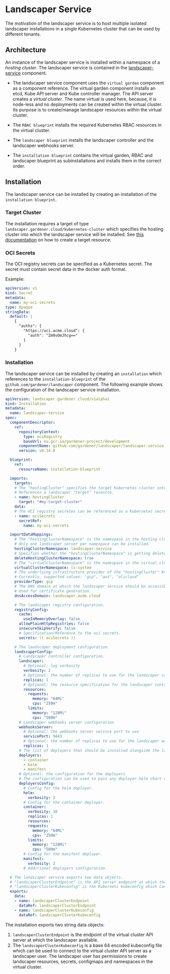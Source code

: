 # Landscaper Service

The motivation of the landscaper service is to host multiple isolated landscaper installations in a single Kubernetes cluster that can be used by different tenants.

## Architecture

An instance of the landscaper service is installed within a namespace of a _hosting cluster_.
The landscaper service is contained in the [landscaper-service](../../.landscaper/landscaper-service) component.

* The landscaper service component uses the `virtual garden` component as a component reference.
The virtual garden component installs an etcd, Kube API server and Kube controller manager. The API server creates a _virtual cluster_. The name virtual is used here, because, it is node-less and no deployments can be created within the virtual cluster. Its purpose is to create/manage landscaper resources within the virtual cluster.

* The `RBAC blueprint` installs the required Kubernetes RBAC resources in the virtual cluster.

* The `landscaper blueprint` installs the landscaper controller and the landscaper webhooks server.

* The `installation blueprint` contains the virtual garden, RBAC and landscaper blueprint as subinstallations and installs them in the correct order.

## Installation

The landscaper service can be installed by creating an installation of the `installation blueprint`.

### Target Cluster

The installation requires a target of type `landscaper.gardener.cloud/kubernetes-cluster` which specifies the hosting cluster into which the landscaper service will be installed. See [this documentation](../technical/target_types.md) on how to create a target resource.

### OCI Secrets

The OCI registry secrets can be specified as a Kubernetes secret.
The secret must contain secret data in the docker auth format.

Example:

```yaml
apiVersion: v1
kind: Secret
metadata:
  name: my-oci-secrets
type: Opaque
stringData:
  default: |
    {
      "auths": {
        "https://oci.acme.cloud": {
          "auth": "Zm9vOmJhcg=="
        }
      }
    }
```

### Installation

The landscaper service can be installed by creating an `installation` which references to the `installation-blueprint` of the `github.com/gardener/landscaper` component.
The following example shows the configuration of the landscaper service installation.

```yaml
apiVersion: landscaper.gardener.cloud/v1alpha1
kind: Installation
metadata:
  name: landscaper-service
spec:
  componentDescriptor:
    ref:
      repositoryContext:
        type: ociRegistry
        baseUrl: eu.gcr.io/gardener-project/development
      componentName: github.com/gardener/landscaper/landscaper-service
      version: v0.14.0

  blueprint:
    ref:
      resourceName: installation-blueprint

  imports:
    targets:
    # The "hostingCluster" specifies the target Kubernetes cluster into which the landscaper service will be installed.
    # References a landscaper "target" resource.
    - name: hostingCluster
      target: "#my-target-cluster"
    data:
    # The OCI registry secretes can be referenced as a Kubernetes secret.
    - name: ociSecrets
      secretRef:
        name: my-oci-secrets

  importDataMappings:
    # The "hostingClusterNamespace" is the namespace in the hosting cluster into which the landscaper service is getting installed.
    # Only one landscaper server per namespace can be installed.
    hostingClusterNamespace: landscaper-service
    # Specifies whether the "hostingClusterNamespace" is getting deleted before the installation.
    deleteHostingClusterNamespace: true
    # The "virtualClusterNamespace" is the namespace in the virtual cluster into which the landscaper resources are getting installed.
    virtualClusterNamespace: ls-system
    # The underlying infrastructure provider of the "hostingCluster" Kubernetes cluster.
    # Currently, supported values: "gcp", "aws", "alicloud"
    providerType: gcp
    # The DNS domain at which the landscaper service should be accessible.
    # Used for certificate generation.
    dnsAccessDomain: landscaper.acme.cloud

    # The landscaper registry configuration.
    registryConfig:
      cache:
        useInMemoryOverlay: false
      allowPlainHttpRegistries: false
      insecureSkipVerify: false
      # Specification/Reference to the oci secrets.
      secrets: (( ociSecrets ))

    # The landscaper deployment configuration.
    landscaperConfig:
      # Landscaper controller configuration.
      landscaper:
        # Optional: log verbosity
        verbosity: 2
        # Optional: the number of replicas to use for the landscaper controller deployment
        replicas: 1
        # Optional: the resource specification for the landscaper controller pods
        resources:
          requests:
            memory: "64Mi"
            cpu: "250m"
          limits:
            memory: "128Mi"
            cpu: "500m"
      # Landscaper webhooks server configuration
      webhooksServer:
        # Optional: the webhooks server service port to use
        servicePort: 9443
        # Optional: the number of replicas to use for the landscaper webhooks server deployment
        replicas: 1
      # The list of deployers that should be installed alongside the landscaper service.
      deployers:
        - container
        - helm
        - manifest
      # Optional: the configuration for the deployers
      # The configuration can be used to pass any deployer helm chart values.
      deployersConfig:
        # Config for the helm deployer.
        helm:
          verbosity: 2
        # Config for the container deployer.
        container:
          verbosity: 10
          replicas: 1
          resources:
          requests:
            memory: "64Mi"
            cpu: "250m"
          limits:
            memory: "128Mi"
            cpu: "500m"
        # Config for the manifest deployer.
        manifest:
          verbosity: 3
        # Additional deployers configuration.

  # The landscaper service exports two data objects.
  # "landscaperClusterEndpoint" is the API server endpoint at which the landscaper is available.
  # "landscaperClusterKubeconfig" is the Kubernets kubeconfig which can be used to connect to the API server.
  exports:
    data:
    - name: landscaperClusterEndpoint
      dataRef: landscaperClusterEndpoint
    - name: landscaperClusterKubeconfig
      dataRef: landscaperClusterKubeconfig
```

The installation exports two string data objects:
1. `landscaperClusterEndpoint` is the endpoint of the virtual cluster API server at which the landscaper available.
2. The `landscaperClusterKubeconfig` is a base 64 encoded kubeconfig file which can be used to connect to the virtual cluster API server as a landscaper user.
The landscaper user has permissions to create landscaper resources, secrets, configmaps and namespaces in the virtual cluster.
